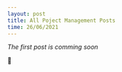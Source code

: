 ```yaml
---
layout: post
title: All Poject Management Posts
time: 26/06/2021
---
```


*The first post is comming soon* <meta charset=“UTF-8”> <p>&#x23F3a;<p>

